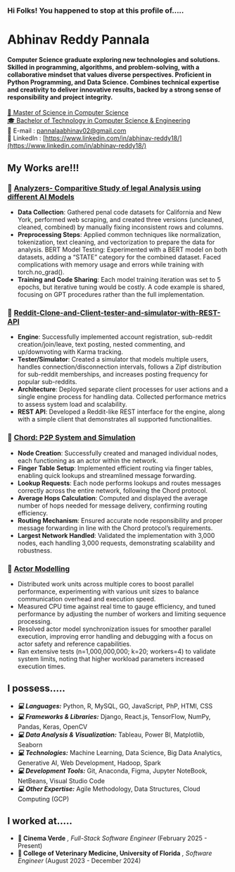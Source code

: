 ### Hi Folks! You happened to stop at this profile of.....

# Abhinav Reddy Pannala
#### Computer Science graduate exploring new technologies and solutions. Skilled in programming, algorithms, and problem-solving, with a collaborative mindset that values diverse perspectives. Proficient in Python Programming, and Data Science. Combines technical expertise and creativity to deliver innovative results, backed by a strong sense of responsibility and project integrity.


[📖 Master of Science in Computer Science](https://www.cise.ufl.edu/academics/graduate/masters-program/)
<br>
[🎓 Bachelor of Technology in Computer Science & Engineering](https://jaipur.manipal.edu/fosta/department-of-Computer-Science-Engineering.php)
<br>
📧 E-mail : [pannalaabhinav02@gmail.com](mailto:pannalaabhinav02@gmail.com)
<br>
🔎 LinkedIn  : [https://www.linkedin.com/in/abhinav-reddy18/](https://www.linkedin.com/in/abhinav-reddy18/)

## My Works are!!!

### 📌 [Analyzers- Comparitive Study of legal Analysis using different AI Models](https://github.com/AbhinavReddy18-bytes/Analyzers-)
- **Data Collection**: Gathered penal code datasets for California and New York, performed web scraping, and created three versions (uncleaned, cleaned, combined) by manually fixing inconsistent rows and columns.
- **Preprocessing Steps**: Applied common techniques like normalization, tokenization, text cleaning, and vectorization to prepare the data for analysis.
BERT Model Testing: Experimented with a BERT model on both datasets, adding a “STATE” category for the combined dataset. Faced complications with memory usage and errors while training with torch.no_grad().
- **Training and Code Sharing**: Each model training iteration was set to 5 epochs, but iterative tuning would be costly. A code example is shared, focusing on GPT procedures rather than the full implementation.

### 📌 [Reddit-Clone-and-Client-tester-and-simulator-with-REST-API](https://github.com/AbhinavReddy18-bytes/Reddit-Clone-and-Client-tester-and-simulator-with-REST-API-Project)
- **Engine**: Successfully implemented account registration, sub-reddit creation/join/leave, text posting, nested commenting, and up/downvoting with Karma tracking.
- **Tester/Simulator**: Created a simulator that models multiple users, handles connection/disconnection intervals, follows a Zipf distribution for sub-reddit memberships, and increases posting frequency for popular sub-reddits.
- **Architecture**: Deployed separate client processes for user actions and a single engine process for handling data. Collected performance metrics to assess system load and scalability.
- **REST API**: Developed a Reddit-like REST interface for the engine, along with a simple client that demonstrates all supported functionalities.

### 📌 [Chord: P2P System and Simulation](https://github.com/AbhinavReddy18-bytes/Chord-P2P-System-and-Simulation-Distributed-Systems)
- **Node Creation**: Successfully created and managed individual nodes, each functioning as an actor within the network.  
- **Finger Table Setup**: Implemented efficient routing via finger tables, enabling quick lookups and streamlined message forwarding.  
- **Lookup Requests**: Each node performs lookups and routes messages correctly across the entire network, following the Chord protocol.  
- **Average Hops Calculation**: Computed and displayed the average number of hops needed for message delivery, confirming routing efficiency.  
- **Routing Mechanism**: Ensured accurate node responsibility and proper message forwarding in line with the Chord protocol’s requirements.  
- **Largest Network Handled**: Validated the implementation with 3,000 nodes, each handling 3,000 requests, demonstrating scalability and robustness.  

### 📌 [Actor Modelling](https://github.com/AbhinavReddy18-bytes/Distributed-Operating-Systems-Actor-Modelling)
- Distributed work units across multiple cores to boost parallel performance, experimenting with various unit sizes to balance communication overhead and execution speed.
- Measured CPU time against real time to gauge efficiency, and tuned performance by adjusting the number of workers and limiting sequence processing.
- Resolved actor model synchronization issues for smoother parallel execution, improving error handling and debugging with a focus on actor safety and reference capabilities.
- Ran extensive tests (n=1,000,000,000; k=20; workers=4) to validate system limits, noting that higher workload parameters increased execution times.

## I possess.....

- **_💻 Languages:_** Python, R, MySQL, GO, JavaScript, PhP, HTMl, CSS
- **_💻 Frameworks & Libraries:_** Django, React.js, TensorFlow, NumPy, Pandas, Keras, OpenCV
- **_💻 Data Analysis & Visualization:_** Tableau, Power BI, Matplotlib, Seaborn
- **_💻 Technologies:_** Machine Learning, Data Science, Big Data Analytics, Generative AI, Web Development, Hadoop, Spark
- **_💻 Development Tools:_** Git, Anaconda, Figma, Jupyter NoteBook, NetBeans, Visual Studio Code
- **_💻 Other Expertise:_** Agile Methodology, Data Structures, Cloud Computing (GCP)

## I worked at.....

- **💼 Cinema Verde** _, Full-Stack Software Engineer_ (February 2025 - Present)
- **💼 College of Veterinary Medicine, University of Florida** _, Software Engineer_ (August 2023 - December 2024)
